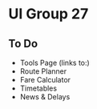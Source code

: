 # UI Group 27
## To Do
- Tools Page (links to:)
- Route Planner
- Fare Calculator
- Timetables
- News & Delays
